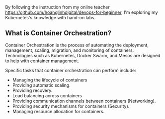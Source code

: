 By following the instruction from my online teacher https://github.com/hoanglinhdigital/devops-for-beginner, I'm exploring my Kubernetes's knowledge with hand-on labs.

## What is Container Orchestration?
Container Orchestration is the process of automating the deployment, management, scaling, migration, and monitoring of containers. Technologies such as Kubernetes, Docker Swarm, and Mesos are designed to help with container management.

Specific tasks that container orchestration can perform include:
- Managing the lifecycle of containers
- Providing automatic scaling.
- Providing recovery.
- Load balancing across containers
- Providing communication channels between containers (Networking).
- Providing security mechanisms for containers (Security).
- Managing resource allocation for containers.
